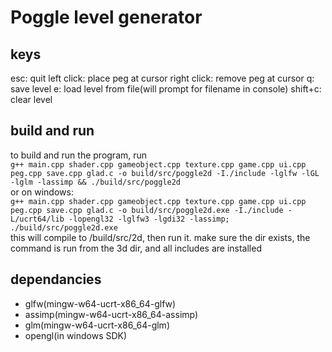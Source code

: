 # Poggle level generator
## keys
esc: quit
left click: place peg at cursor
right click: remove peg at cursor
q: save level
e: load level from file(will prompt for filename in console)
shift+c: clear level
## build and run
to build and run the program, run<br/>
```g++ main.cpp shader.cpp gameobject.cpp texture.cpp game.cpp ui.cpp peg.cpp save.cpp glad.c -o build/src/poggle2d -I./include -lglfw -lGL -lglm -lassimp && ./build/src/poggle2d  ```<br/>
or on windows:<br/>
```g++ main.cpp shader.cpp gameobject.cpp texture.cpp game.cpp ui.cpp peg.cpp save.cpp glad.c -o build/src/poggle2d.exe -I./include -L/ucrt64/lib -lopengl32 -lglfw3 -lgdi32 -lassimp; ./build/src/poggle2d.exe ```<br/>
this will compile to /build/src/2d, then run it. make sure the dir exists, the command is run from the 3d dir, and all includes are installed
## dependancies
 - glfw(mingw-w64-ucrt-x86_64-glfw)
 - assimp(mingw-w64-ucrt-x86_64-assimp)
 - glm(mingw-w64-ucrt-x86_64-glm)
 - opengl(in windows SDK)